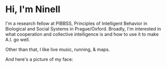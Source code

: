 # Hi, I'm Ninell

I'm a research fellow at PIBBSS, Principles of Intelligent Behavior in Biological and Social Systems in Prague/Oxford. Broadly, I'm interested in what cooperation and collective intelligence is and how to use it to make A.I. go well.

Other than that, I like live music, running, & maps.

And here's a picture of my face:
